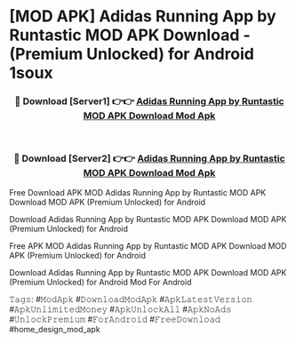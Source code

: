 # [MOD APK] Adidas Running App by Runtastic MOD APK Download - (Premium Unlocked) for Android 1soux



<div align="center">
<h3>🔴 Download [Server1] 👉👉 <a href="https://momento.my/?title=Adidas_Running_App_by_Runtastic_MOD_APK_Download">Adidas Running App by Runtastic MOD APK Download Mod Apk</a></h3><br>

<h3>🔴 Download [Server2] 👉👉 <a href="https://momento.my/?title=Adidas_Running_App_by_Runtastic_MOD_APK_Download">Adidas Running App by Runtastic MOD APK Download Mod Apk</a></h3>
</div>



Free Download APK MOD Adidas Running App by Runtastic MOD APK Download MOD APK (Premium Unlocked) for Android

Download Adidas Running App by Runtastic MOD APK Download MOD APK (Premium Unlocked) for Android

Free APK MOD Adidas Running App by Runtastic MOD APK Download MOD APK (Premium Unlocked) for Android

Download Adidas Running App by Runtastic MOD APK Download MOD APK (Premium Unlocked) for Android Mod For Android

𝚃𝚊𝚐𝚜: #𝙼𝚘𝚍𝙰𝚙𝚔 #𝙳𝚘𝚠𝚗𝚕𝚘𝚊𝚍𝙼𝚘𝚍𝙰𝚙𝚔 #𝙰𝚙𝚔𝙻𝚊𝚝𝚎𝚜𝚝𝚅𝚎𝚛𝚜𝚒𝚘𝚗 #𝙰𝚙𝚔𝚄𝚗𝚕𝚒𝚖𝚒𝚝𝚎𝚍𝙼𝚘𝚗𝚎𝚢 #𝙰𝚙𝚔𝚄𝚗𝚕𝚘𝚌𝚔𝙰𝚕𝚕 #𝙰𝚙𝚔𝙽𝚘𝙰𝚍𝚜 #𝚄𝚗𝚕𝚘𝚌𝚔𝙿𝚛𝚎𝚖𝚒𝚞𝚖 #𝙵𝚘𝚛𝙰𝚗𝚍𝚛𝚘𝚒𝚍 #𝙵𝚛𝚎𝚎𝙳𝚘𝚠𝚗𝚕𝚘𝚊𝚍 #home_design_mod_apk

